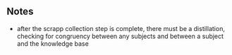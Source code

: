 ## Notes

- after the scrapp collection step is complete, there must be a distillation, checking for congruency between any subjects and between a subject and the knowledge base